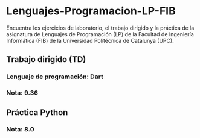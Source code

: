 # Lenguajes-Programacion-LP-FIB
Encuentra los ejercicios de laboratorio, el trabajo dirigido y la práctica de la asignatura de Lenguajes de Programación (LP) de la Facultad de Ingeniería Informática (FIB) de la Universidad Politécnica de Catalunya (UPC).

## Trabajo dirigido (TD)
### Lenguaje de programación: Dart
### Nota: 9.36

## Práctica Python
### Nota: 8.0
